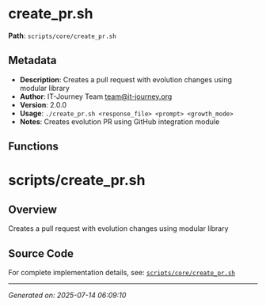 # create_pr.sh

**Path**: `scripts/core/create_pr.sh`

## Metadata

- **Description**: Creates a pull request with evolution changes using modular library
- **Author**: IT-Journey Team <team@it-journey.org>
- **Version**: 2.0.0
- **Usage**: `./create_pr.sh <response_file> <prompt> <growth_mode>`
- **Notes**: Creates evolution PR using GitHub integration module

## Functions

# scripts/create_pr.sh

## Overview

Creates a pull request with evolution changes using modular library


## Source Code

For complete implementation details, see: [`scripts/core/create_pr.sh`](../../scripts/core/create_pr.sh)

---
*Generated on: 2025-07-14 06:09:10*
